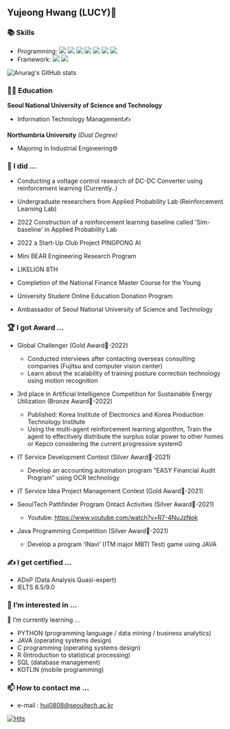 ## Yujeong Hwang (LUCY)🐰

<!--
**HwnagYujeong0808/HwnagYujeong0808** is a ✨ _special_ ✨ repository because its `README.md` (this file) appears on your GitHub profile.

Here are some ideas to get you started:

- 🔭 I’m currently working on ...
- 🌱 I’m currently learning ...
- 👯 I’m looking to collaborate on ...
- 🤔 I’m looking for help with ...
- 💬 Ask me about ...
- 📫 How to reach me: ...
- 😄 Pronouns: ...
- ⚡ Fun fact: ...
-->
### 📚 Skills 

+ Programming: <img src="https://img.shields.io/badge/Python-3776AB?style=for-the-badge&logo=Python&logoColor=white"> <img src="https://img.shields.io/badge/R-276DC3?style=for-the-badge&logo=R&logoColor=white">   <img src="https://img.shields.io/badge/C-A8B9CC?style=for-the-badge&logo=C&logoColor=white">  <img src="https://img.shields.io/badge/JavaScript-F7DF1E?style=for-the-badge&logo=JavaScript&logoColor=white">  <img src="https://img.shields.io/badge/HTML5-E34F26?style=for-the-badge&logo=HTML5&logoColor=white"> <img src="https://img.shields.io/badge/CSS3-1572B6?style=for-the-badge&logo=CSS3&logoColor=white">  <img src="https://img.shields.io/badge/Kotlin-7F52FF?style=for-the-badge&logo=Kotlin&logoColor=white"> 
+ Framework:  <img src="https://img.shields.io/badge/PyTorch-EE4C2C?style=for-the-badge&logo=PyTorch&logoColor=white"> <img src="https://img.shields.io/badge/TensorFlow-FF6F00?style=for-the-badge&logo=TensorFlow&logoColor=white">

![Anurag's GitHub stats](https://github-readme-stats.vercel.app/api?username=HwnagYujeong0808&theme=midnight-purple&show_icons=true)

### 👩‍🎓 Education 

**Seoul National University of Science and Technology**
- Information Technology Management✍

**Northumbria University** *(Dual Degree)* 
- Majoring in Industrial Engineering⚙

### 📔 I did ...
    
- Conducting a voltage control research of DC-DC Converter using reinforcement learning (Currently..)

- Undergraduate researchers from Applied Probability Lab (Reinforcement Learning Lab)

- 2022 Construction of a reinforcement learning baseline called 'Sim-baseline' in Applied Probability Lab

- 2022 a Start-Up Club Project PINGPONG AI

- Mini BEAR Engineering Research Program

- LIKELION 8TH
    
- Completion of the National Finance Master Course for the Young

- University Student Online Education Donation Program

- Ambassador of Seoul National University of Science and Technology
    
### 🏆 I got Award ...

- Global Challenger (Gold Award🥇-2022)
    - Conducted interviews after contacting overseas consulting companies (Fujitsu and computer vision center)
    - Learn about the scalability of training posture correction technology using motion recognition
   
- 3rd place in Artificial Intelligence Competition for Sustainable Energy Utilization (Bronze Award🥉-2022)
    - Published: Korea Institute of Electronics and Korea Production Technology Institute
    - Using the multi-agent reinforcement learning algorithm, Train the agent to effectively distribute the surplus solar power to other homes or Kepco considering the current progressive system0

- IT Service Development Contest (Silver Award🥈-2021)
    - Develop an accounting automation program "EASY Financial Audit Program" using OCR technology

- IT Service Idea Project Management Contest (Gold Award🥇-2021)
   
- SeoulTech Pathfinder Program Ontact Activities (Silver Award🥈-2021)
    - Youtube: https://www.youtube.com/watch?v=R7-4NuJzNok

- Java Programming Competition (Silver Award🥈-2021)
    - Develop a program ‘INavi’ (ITM major MBTI Test) game using JAVA 
     
    
### ✍ I get certified ...

- ADsP (Data Analysis Quasi-expert)
- IELTS 6.5/9.0
   

### 👀 I’m interested in ...

🌱 I’m currently learning ...

- PYTHON (programming language / data mining / business analytics)
- JAVA (operating systems design)
- C programming (operating systems design)
- R (Introduction to statistical processing)
- SQL (database management)
- KOTLIN (mobile programming)
   

### 📫 How to contact me ...

- e-mail : huj0808@seoultech.ac.kr

[![Hits](https://hits.seeyoufarm.com/api/count/incr/badge.svg?url=https%3A%2F%2Fgithub.com%2FHwnagYujeong0808%2FHwnagYujeong0808%2Fblob%2Fmain%2FREADME.md&count_bg=%23FFA8C1&title_bg=%23555555&icon=googlekeep.svg&icon_color=%23FF7B8B&title=hits&edge_flat=false)](https://hits.seeyoufarm.com)
